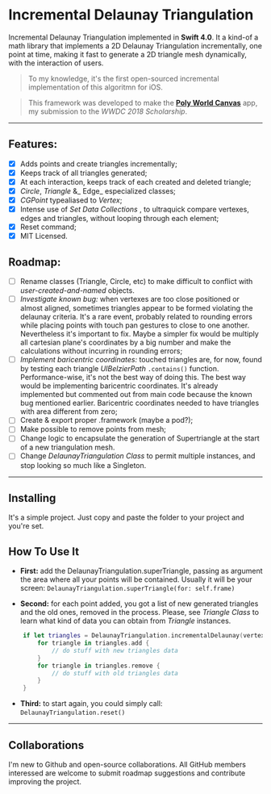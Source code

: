 # Incremental Delaunay Triangulation
Incremental Delaunay Triangulation implemented in **Swift 4.0**. It a kind-of a math library that implements a 2D Delaunay Triangulation incrementally, one point at time, making it fast to generate a 2D triangle mesh dynamically, with the interaction of users.

>To my knowledge, it's the first open-sourced incremental implementation of this algoritmn for iOS.

>This framework was developed to make the [**Poly World Canvas**](https://www.youtube.com/watch?v=xSDhIO81kHk) app, my submission to the _WWDC 2018 Scholarship_.

---

## Features:
- [x] Adds points and create triangles incrementally;
- [x] Keeps track of all triangles generated;
- [x] At each interaction, keeps track of each created and deleted triangle;
- [x] _Circle_, _Triangle_ &_ Edge_ especialized classes;
- [x] _CGPoint_ typealiased to _Vertex_;
- [x] Intense use of _Set Data Collections_ , to ultraquick compare vertexes, edges and triangles, without looping through each element;
- [x] Reset command;
- [x] MIT Licensed.

## Roadmap:
- [ ] Rename classes (Triangle, Circle, etc) to make difficult to conflict with _user-created-and-named_ objects.
- [ ] _Investigate known bug:_ when vertexes are too close positioned or almost aligned, sometimes triangles appear to be formed violating the delaunay criteria. It's a rare event, probably related to rounding errors while placing points with touch pan gestures to close to one another. Nevertheless it's important to fix. Maybe a simpler fix would be multiply all cartesian plane's coordinates by a big number and make the calculations without incurring in rounding errors;
- [ ] _Implement baricentric coordinates:_ touched triangles are, for now, found by testing each triangle _UIBelzierPath_ `.contains()` function. Performance-wise, it's not the best way of doing this. The best way would be implementing baricentric coordinates. It's already implemented but commented out from main code because the known bug mentioned earlier. Baricentric coordinates needed to have triangles with area different from zero;
- [ ] Create & export proper .framework (maybe a pod?);
- [ ] Make possible to remove points from mesh;
- [ ] Change logic to encapsulate the generation of Supertriangle at the start of a new triangulation mesh.
- [ ] Change _DelaunayTriangulation Class_ to permit multiple instances, and stop looking so much like a Singleton.

---

## Installing
It's a simple project. Just copy and paste the folder to your project and you're set.

## How To Use It
- **First:** add the DelaunayTriangulation.superTriangle, passing as argument the area where all your points will be contained. Usually it will be your screen:
    `DelaunayTriangulation.superTriangle(for: self.frame)`

- **Second:** for each point added, you got a list of new generated triangles and the old ones, removed in the process. Please, see _Triangle Class_ to learn what kind of data you can obtain from _Triangle_ instances.
```Swift
    if let triangles = DelaunayTriangulation.incrementalDelaunay(vertex: t) {
        for triangle in triangles.add {
            // do stuff with new triangles data
        }
        for triangle in triangles.remove {
            // do stuff with old triangles data
        }
    }
```
- **Third:** to start again, you could simply call:
    `DelaunayTriangulation.reset()`

---

## Collaborations
I'm new to Github and open-source collaborations. All GitHub members interessed are welcome to submit roadmap suggestions and contribute improving the project.

